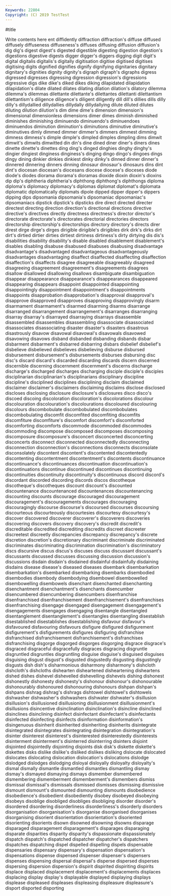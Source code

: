 ```yaml
---
Keywords: 22804
Copyright: (C) 2019 TestTest
---
```


#title

Write contents here
ent
diffidently diffraction diffraction's diffuse diffused diffusely diffuseness diffuseness's diffuses diffusing
diffusion diffusion's dig dig's digest digest's digested digestible digesting digestion
digestion's digestions digestive digests digger digger's diggers digging digit digit's
digital digitalis digitalis's digitally digitisation digitise digitised digitises digitising digits
dignified dignifies dignify dignifying dignitaries dignitary dignitary's dignities dignity dignity's
digraph digraph's digraphs digress digressed digresses digressing digression digression's digressions
digressive digs dike dike's diked dikes diking dilapidated dilapidation dilapidation's
dilate dilated dilates dilating dilation dilation's dilatory dilemma dilemma's dilemmas
dilettante dilettante's dilettantes dilettanti dilettantism dilettantism's diligence diligence's diligent diligently
dill dill's dillies dills dilly dilly's dillydallied dillydallies dillydally dillydallying
dilute diluted dilutes diluting dilution dilution's dim dime dime's dimension
dimension's dimensional dimensionless dimensions dimer dimes diminish diminished diminishes diminishing
diminuendo diminuendo's diminuendoes diminuendos diminution diminution's diminutions diminutive diminutive's diminutives
dimly dimmed dimmer dimmer's dimmers dimmest dimming dimness dimness's dimple
dimple's dimpled dimples dimpling dims dimwit dimwit's dimwits dimwitted din
din's dine dined diner diner's diners dines dinette dinette's dinettes
ding ding's dinged dinghies dinghy dinghy's dingier dingiest dinginess dinginess's
dinging dingo dingo's dingoes dings dingy dining dinkier dinkies dinkiest
dinky dinky's dinned dinner dinner's dinnered dinnering dinners dinning dinosaur
dinosaur's dinosaurs dins dint dint's diocesan diocesan's diocesans diocese diocese's
dioceses diode diode's diodes diorama diorama's dioramas dioxide dioxin dioxin's
dioxins dip dip's diphtheria diphtheria's diphthong diphthong's diphthongs diploma diploma's
diplomacy diplomacy's diplomas diplomat diplomat's diplomata diplomatic diplomatically diplomats dipole
dipped dipper dipper's dippers dipping dips dipsomania dipsomania's dipsomaniac dipsomaniac's
dipsomaniacs dipstick dipstick's dipsticks dire direct directed directer directest directing
direction direction's directional directions directive directive's directives directly directness directness's
director director's directorate directorate's directorates directorial directories directors directorship directorship's
directorships directory directory's directs direr direst dirge dirge's dirges dirigible
dirigible's dirigibles dirk dirk's dirks dirt dirt's dirtied dirtier dirties
dirtiest dirtiness dirtiness's dirty dirtying dis dis's disabilities disability disability's
disable disabled disablement disablement's disables disabling disabuse disabused disabuses disabusing
disadvantage disadvantage's disadvantaged disadvantageous disadvantageously disadvantages disadvantaging disaffect disaffected disaffecting
disaffection disaffection's disaffects disagree disagreeable disagreeably disagreed disagreeing disagreement disagreement's
disagreements disagrees disallow disallowed disallowing disallows disambiguate disambiguation disappear disappearance
disappearance's disappearances disappeared disappearing disappears disappoint disappointed disappointing disappointingly disappointment
disappointment's disappointments disappoints disapprobation disapprobation's disapproval disapproval's disapprove disapproved disapproves
disapproving disapprovingly disarm disarmament disarmament's disarmed disarming disarms disarrange disarranged
disarrangement disarrangement's disarranges disarranging disarray disarray's disarrayed disarraying disarrays disassemble
disassembled disassembles disassembling disassociate disassociated disassociates disassociating disaster disaster's disasters
disastrous disastrously disavow disavowal disavowal's disavowals disavowed disavowing disavows disband
disbanded disbanding disbands disbar disbarment disbarment's disbarred disbarring disbars disbelief
disbelief's disbelieve disbelieved disbelieves disbelieving disburse disbursed disbursement disbursement's disbursements
disburses disbursing disc disc's discard discard's discarded discarding discards discern
discerned discernible discerning discernment discernment's discerns discharge discharge's discharged discharges
discharging disciple disciple's disciples disciplinarian disciplinarian's disciplinarians disciplinary discipline discipline's
disciplined disciplines disciplining disclaim disclaimed disclaimer disclaimer's disclaimers disclaiming disclaims
disclose disclosed discloses disclosing disclosure disclosure's disclosures disco disco's discoed
discoing discoloration discoloration's discolorations discolour discolouration discolouration's discolourations discoloured discolouring
discolours discombobulate discombobulated discombobulates discombobulating discomfit discomfited discomfiting discomfits discomfiture
discomfiture's discomfort discomfort's discomforted discomforting discomforts discommode discommoded discommodes discommoding
discompose discomposed discomposes discomposing discomposure discomposure's disconcert disconcerted disconcerting disconcerts
disconnect disconnected disconnectedly disconnecting disconnection disconnection's disconnections disconnects disconsolate disconsolately
discontent discontent's discontented discontentedly discontenting discontentment discontentment's discontents discontinuance discontinuance's
discontinuances discontinuation discontinuation's discontinuations discontinue discontinued discontinues discontinuing discontinuities discontinuity
discontinuity's discontinuous discord discord's discordant discorded discording discords discos discotheque
discotheque's discotheques discount discount's discounted discountenance discountenanced discountenances discountenancing discounting
discounts discourage discouraged discouragement discouragement's discouragements discourages discouraging discouragingly discourse
discourse's discoursed discourses discoursing discourteous discourteously discourtesies discourtesy discourtesy's discover
discovered discoverer discoverer's discoverers discoveries discovering discovers discovery discovery's discredit
discredit's discreditable discredited discrediting discredits discreet discreeter discreetest discreetly discrepancies
discrepancy discrepancy's discrete discretion discretion's discretionary discriminant discriminate discriminated discriminates
discriminating discrimination discrimination's discriminatory discs discursive discus discus's discuses discuss
discussant discussant's discussants discussed discusses discussing discussion discussion's discussions disdain
disdain's disdained disdainful disdainfully disdaining disdains disease disease's diseased diseases
disembark disembarkation disembarkation's disembarked disembarking disembarks disembodied disembodies disembody disembodying
disembowel disembowelled disembowelling disembowels disenchant disenchanted disenchanting disenchantment disenchantment's disenchants
disencumber disencumbered disencumbering disencumbers disenfranchise disenfranchised disenfranchisement disenfranchisement's disenfranchises disenfranchising
disengage disengaged disengagement disengagement's disengagements disengages disengaging disentangle disentangled disentanglement
disentanglement's disentangles disentangling disestablish disestablished disestablishes disestablishing disfavour disfavour's disfavoured
disfavouring disfavours disfigure disfigured disfigurement disfigurement's disfigurements disfigures disfiguring disfranchise
disfranchised disfranchisement disfranchisement's disfranchises disfranchising disgorge disgorged disgorges disgorging disgrace
disgrace's disgraced disgraceful disgracefully disgraces disgracing disgruntle disgruntled disgruntles disgruntling
disguise disguise's disguised disguises disguising disgust disgust's disgusted disgustedly disgusting
disgustingly disgusts dish dish's disharmonious disharmony disharmony's dishcloth dishcloth's dishcloths
dishearten disheartened disheartening disheartens dished dishes dishevel dishevelled dishevelling dishevels
dishing dishonest dishonestly dishonesty dishonesty's dishonour dishonour's dishonourable dishonourably dishonoured
dishonouring dishonours dishpan dishpan's dishpans dishrag dishrag's dishrags dishtowel dishtowel's
dishtowels dishwasher dishwasher's dishwashers dishwater dishwater's disillusion disillusion's disillusioned disillusioning
disillusionment disillusionment's disillusions disincentive disinclination disinclination's disincline disinclined disinclines disinclining
disinfect disinfectant disinfectant's disinfectants disinfected disinfecting disinfects disinformation disinformation's disingenuous
disinherit disinherited disinheriting disinherits disintegrate disintegrated disintegrates disintegrating disintegration disintegration's
disinter disinterest disinterest's disinterested disinterestedly disinterests disinterment disinterment's disinterred disinterring
disinters disjoint disjointed disjointedly disjointing disjoints disk disk's diskette diskette's
diskettes disks dislike dislike's disliked dislikes disliking dislocate dislocated dislocates
dislocating dislocation dislocation's dislocations dislodge dislodged dislodges dislodging disloyal disloyally
disloyalty disloyalty's dismal dismally dismantle dismantled dismantles dismantling dismay dismay's
dismayed dismaying dismays dismember dismembered dismembering dismemberment dismemberment's dismembers dismiss
dismissal dismissal's dismissals dismissed dismisses dismissing dismissive dismount dismount's dismounted
dismounting dismounts disobedience disobedience's disobedient disobediently disobey disobeyed disobeying disobeys
disoblige disobliged disobliges disobliging disorder disorder's disordered disordering disorderliness disorderliness's
disorderly disorders disorganisation disorganisation's disorganise disorganised disorganises disorganising disorient disorientation
disorientation's disoriented disorienting disorients disown disowned disowning disowns disparage disparaged
disparagement disparagement's disparages disparaging disparate disparities disparity disparity's dispassionate dispassionately
dispatch dispatch's dispatched dispatcher dispatcher's dispatchers dispatches dispatching dispel dispelled
dispelling dispels dispensable dispensaries dispensary dispensary's dispensation dispensation's dispensations dispense
dispensed dispenser dispenser's dispensers dispenses dispensing dispersal dispersal's disperse dispersed
disperses dispersing dispersion dispersion's dispirit dispirited dispiriting dispirits displace displaced
displacement displacement's displacements displaces displacing display display's displayable displayed displaying
displays displease displeased displeases displeasing displeasure displeasure's disport disported disporting
